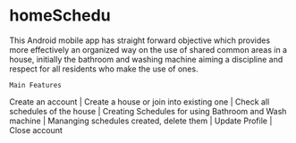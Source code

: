 # homeSchedu

This Android mobile app has straight forward objective which provides more effectively an organized way on the use of shared common areas in a house, initially the bathroom and washing machine aiming a discipline and respect for all residents who make the use of ones. 



	Main Features

Create an account
| Create a house or join into existing one
|	Check all schedules of the house
|	Creating Schedules for using Bathroom and Wash machine
|	Mananging schedules created, delete them
| Update Profile
|	Close account


